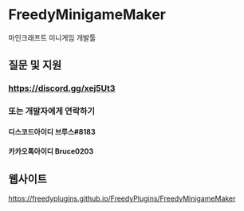 # FreedyMinigameMaker
마인크래프트 미니게임 개발툴

## 질문 및 지원
### https://discord.gg/xej5Ut3
### 또는 개발자에게 연락하기
#### 디스코드아이디 브루스#8183
#### 카카오톡아이디 Bruce0203

## 웹사이트
https://freedyplugins.github.io/FreedyPlugins/FreedyMinigameMaker
